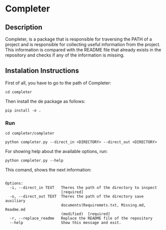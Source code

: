 # Completer
## Description
Completer, is a package that is responsible for traversing the PATH of a project and is responsible for collecting useful information from the project.
This information is compared with the README file that already exists in the repository and checks if any of the information is missing.

## Instalation Instructions
First of all, you have to go to the path of Completer:

```
cd completer
```

Then install the de package as follows:

```
pip install -e .
```

### Run

```
cd completer/completer
```

```
python completer.py --direct_in <DIRECTORY> --direct_out <DIRECTORY>
```

For showing help about the available options, run:

```
python completer.py --help
```

This comand, shows the next information:

```Usage: completer.py [OPTIONS]

Options:
  -i, --direct_in TEXT   Theres the path of the directory to inspect
                         [required]
  -o, --direct_out TEXT  Theres the path of the directory save auxiliary
                         documents(Requiremets.txt, Missing.md, Readme.md
                         (modified)  [required]
  -r, --replace_readme   Replace the README file of the repository
  --help                 Show this message and exit.
  
```



